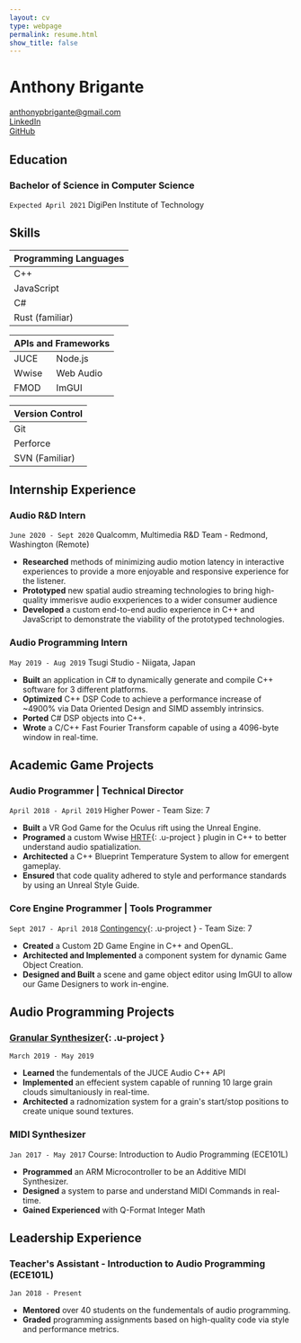 ```yaml
---
layout: cv
type: webpage
permalink: resume.html
show_title: false
---
```


# Anthony Brigante


<div class="Grid Grid--gutters large-Grid--fit u-textCenter u-contactInfo">
  <div class="Grid-cell">
    <a href="mailto:anthonyprbrigante@gmail.com">anthonypbrigante@gmail.com</a>
  </div>
  <div class="Grid-cell">
    <a href="https://www.linkedin.com/in/apbrigante">LinkedIn</a>
  </div>
  <div class="Grid-cell">
    <a href="https://www.github.com/abrigante1">GitHub</a>
  </div>
</div>

## Education

### Bachelor of Science in Computer Science
`Expected April 2021` 
DigiPen Institute of Technology

## Skills

<div class="Grid Grid--gutters u-fontScalar center-grid">
  <div class="Grid-cell Grid-cell--centerText center-grid">
    <table class="tg">
    <thead>
      <tr>
        <th class="tg-u0o7">Programming Languages</th>
      </tr>
    </thead>
    <tbody>
      <tr>
        <td class="tg-baqh">C++</td>
      </tr>
      <tr>
        <td class="tg-baqh">JavaScript</td>
      </tr>
            <tr>
        <td class="tg-baqh">C#</td>
      </tr>
      <tr>
        <td class="tg-baqh">Rust (familiar)</td>
      </tr>
    </tbody>
    </table>
  </div>
  <div class="Grid-cell Grid-cell--centerText">
    <table class="tg">
    <thead>
      <tr>
        <th class="tg-u0o7" colspan="2">APIs and Frameworks</th>
      </tr>
    </thead>
    <tbody>
      <tr>
        <td class="tg-0pky">JUCE</td>
        <td class="tg-0pky">Node.js</td>
      </tr>
      <tr>
        <td class="tg-0pky">Wwise</td>
        <td class="tg-0pky">Web Audio</td>
      </tr>
      <tr>
        <td class="tg-0pky">FMOD</td>
        <td class="tg-0pky">ImGUI</td>
      </tr>
    </tbody>
    </table>
  </div>
  <div class="Grid-cell Grid-cell--centerText">
    <table class="tg">
    <thead>
      <tr>
        <th class="tg-u0o7">Version Control</th>
      </tr>
    </thead>
    <tbody>
      <tr>
        <td class="tg-0pky">Git</td>
      </tr>
      <tr>
        <td class="tg-0pky">Perforce</td>
      </tr>
      <tr>
        <td class="tg-0pky">SVN (Familiar)</td>
      </tr>
    </tbody>
    </table>
  </div>
</div>


## Internship Experience

### Audio R&D Intern
`June 2020 - Sept 2020`
Qualcomm, Multimedia R&D Team - Redmond, Washington (Remote)
- __Researched__ methods of minimizing audio motion latency in interactive experiences to provide a more enjoyable and responsive experience for the listener.
- __Prototyped__ new spatial audio streaming technologies to bring high-quality immerisve audio exxperiences to a wider consumer audience
- __Developed__ a custom end-to-end audio experience in C++ and JavaScript to demonstrate the viability of the prototyped technologies.

### Audio Programming Intern
`May 2019 - Aug 2019`
Tsugi Studio - Niigata, Japan

- __Built__ an application in C# to dynamically generate and compile C++ software for 3 different platforms.
- __Optimized__ C++ DSP Code to achieve a performance increase of ~4900% via Data Oriented Design and SIMD assembly intrinsics.
- __Ported__ C# DSP objects into C++.
- __Wrote__ a C/C++ Fast Fourier Transform capable of using a 4096-byte window in real-time.

## Academic Game Projects

### Audio Programmer | Technical Director
`April 2018 - April 2019`
Higher Power - Team Size: 7

- __Built__ a VR God Game for the Oculus rift using the Unreal Engine.
- __Programed__ a custom Wwise [HRTF](portfolio/HRTF.html){: .u-project } plugin in C++ to better understand audio spatialization.
- __Architected__ a C++ Blueprint Temperature System to allow for emergent gameplay.
- __Ensured__ that code quality adhered to style and performance standards by using an Unreal Style Guide.

### Core Engine Programmer | Tools Programmer
`Sept 2017 - April 2018`
[Contingency](portfolio/ember_editor.html){: .u-project } - Team Size: 7

- __Created__ a Custom 2D Game Engine in C++ and OpenGL.
- __Architected and Implemented__ a component system for dynamic Game Object Creation.
- __Designed and Built__ a scene and game object editor using ImGUI to allow our Game Designers to work in-engine.


## Audio Programming Projects

### [Granular Synthesizer](portfolio/granular_synth.html){: .u-project }
`March 2019 - May 2019`

- __Learned__ the fundementals of the JUCE Audio C++ API
- __Implemented__ an effecient system capable of running 10 large grain clouds simultaniously in real-time.
- __Architected__ a radnomization system for a grain's start/stop positions to create unique sound textures.

### MIDI Synthesizer
`Jan 2017 - May 2017`
Course: Introduction to Audio Programming (ECE101L)

- __Programmed__ an ARM Microcontroller to be an Additive MIDI Synthesizer.
- __Designed__  a system to parse and understand MIDI Commands in real-time.
- __Gained Experienced__ with Q-Format Integer Math


<div class="disabled">

## Leadership Experience

### Teacher's Assistant - Introduction to Audio Programming (ECE101L)
`Jan 2018 - Present`

- __Mentored__ over 40 students on the fundementals of audio programming.
- __Graded__ programming assignments based on high-quality code via style and performance metrics.

</div>

<!-- ### Footer

Last updated: May 2013 -->


